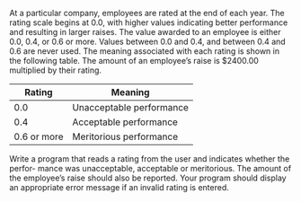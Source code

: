 At a particular company, employees are rated at the end of each year. The rating scale begins at 0.0, with higher values indicating better performance and resulting in larger raises. The value awarded to an employee is either 0.0, 0.4, or 0.6 or more. Values between 0.0 and 0.4, and between 0.4 and 0.6 are never used. The meaning associated with each rating is shown in the following table. The amount of an employee’s raise is $2400.00 multiplied by their rating.

|Rating   	| Meaning	|
|---	|---	|
| 0.0 	| Unacceptable performance 	|
| 0.4	|   Acceptable performance	|
| 0.6	or more|   Meritorious performance	|

Write a program that reads a rating from the user and indicates whether the perfor- mance was unacceptable, acceptable or meritorious. The amount of the employee’s raise should also be reported. Your program should display an appropriate error message if an invalid rating is entered.




